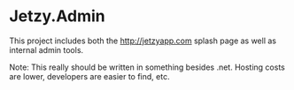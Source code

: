 ﻿Jetzy.Admin
================

This project includes both the http://jetzyapp.com splash page as well as internal admin tools.

Note: This really should be written in something besides .net. Hosting costs are lower, developers are easier to find, etc. 
